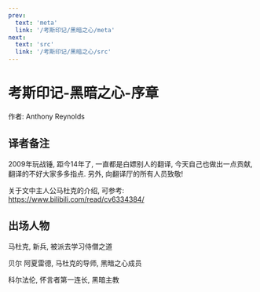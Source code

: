 ```yaml
---
prev:
  text: 'meta'
  link: '/考斯印记/黑暗之心/meta'
next:
  text: 'src'
  link: '/考斯印记/黑暗之心/src'
---
```


# 考斯印记-黑暗之心-序章

作者: Anthony Reynolds

## 译者备注

2009年玩战锤, 距今14年了, 一直都是白嫖别人的翻译, 今天自己也做出一点贡献, 翻译的不好大家多多指点. 另外, 向翻译厅的所有人员致敬!

关于文中主人公马杜克的介绍, 可参考: <https://www.bilibili.com/read/cv6334384/>

## 出场人物

马杜克, 新兵, 被派去学习侍僧之道

贝尔 阿夏雷德, 马杜克的导师, 黑暗之心成员

科尔法伦, 怀言者第一连长, 黑暗主教
